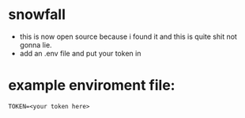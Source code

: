 # snowfall
- this is now open source because i found it and this is quite shit not gonna lie.
- add an .env file and put your token in

# example enviroment file:
```
TOKEN=<your token here>
```

